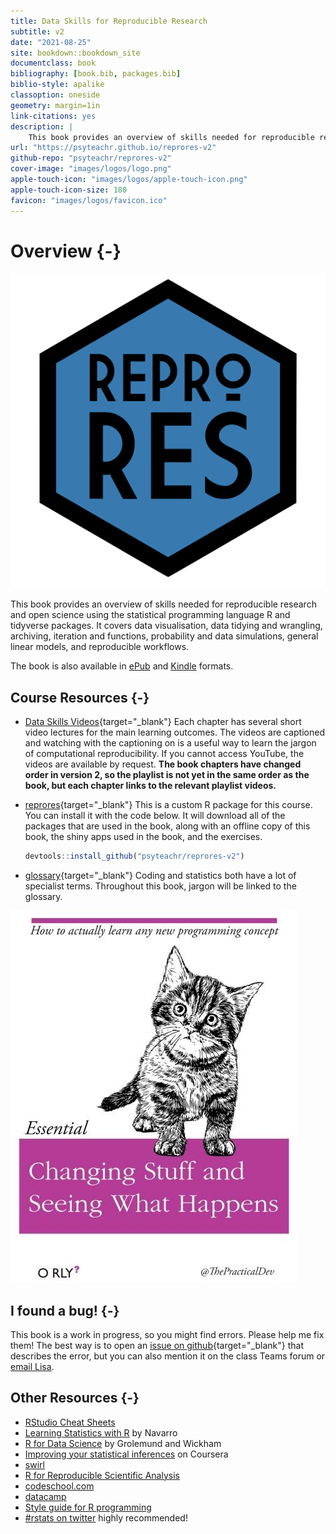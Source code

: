```yaml
--- 
title: Data Skills for Reproducible Research
subtitle: v2
date: "2021-08-25"
site: bookdown::bookdown_site
documentclass: book
bibliography: [book.bib, packages.bib]
biblio-style: apalike
classoption: oneside
geometry: margin=1in
link-citations: yes
description: |
    This book provides an overview of skills needed for reproducible research and open science using the statistical programming language R and tidyverse packages. It covers data visualisation, data tidying and wrangling, archiving, iteration and functions, probability and data simulations, general linear models, and reproducible workflows.
url: "https://psyteachr.github.io/reprores-v2"
github-repo: "psyteachr/reprores-v2"
cover-image: "images/logos/logo.png"
apple-touch-icon: "images/logos/apple-touch-icon.png"
apple-touch-icon-size: 180
favicon: "images/logos/favicon.ico"
---
```


# Overview {-}

<div class="small_right"><img src="images/logos/logo.png" alt="Hex sticker, blue, text: Repro Res" /></div>

This book provides an overview of skills needed for reproducible research and open science using the statistical programming language R and tidyverse packages. It covers data visualisation, data tidying and wrangling, archiving, iteration and functions, probability and data simulations, general linear models, and reproducible workflows.

The book is also available in [ePub](reprores-v2.epub) and [Kindle](reprores-v2.mobi) formats.

## Course Resources {-}

* [Data Skills Videos](https://www.youtube.com/playlist?list=PLA2iRWVwbpTIweEBHD2dOKjZHK1atRmXt){target="_blank"}
    Each chapter has several short video lectures for the main learning outcomes. The videos are captioned and watching with the captioning on is a useful way to learn the jargon of computational reproducibility. If you cannot access YouTube, the videos are available by request. **The book chapters have changed order in version 2, so the playlist is not yet in the same order as the book, but each chapter links to the relevant playlist videos.**

* [reprores](https://github.com/psyteachr/reprores-v2){target="_blank"}
    This is a custom R package for this course. You can install it with the code below. It will download all of the packages that are used in the book, along with an offline copy of this book, the shiny apps used in the book, and the exercises.
    
    
    ```r
    devtools::install_github("psyteachr/reprores-v2")
    ```

* [glossary](https://psyteachr.github.io/glossary){target="_blank"}
    Coding and statistics both have a lot of specialist terms. Throughout this book, jargon will be linked to the glossary.
    
<div class="right meme"><img src="images/memes/changing-stuff.jpg" 
     alt="Fake O'Reilly-style book cover, line drawing of a kitten; title: Changing Stuff and Seeing What Happens; top text: How to actually learn any new programming concept" /></a></div>

## I found a bug! {-}

This book is a work in progress, so you might find errors. Please help me fix them! The best way is to open an [issue on github](https://github.com/PsyTeachR/reprores-v2/issues){target="_blank"} that describes the error, but you can also mention it on the class Teams forum or [email Lisa](mailto:lisa.debruine@glasgow.ac.uk?subject=reprores).

## Other Resources {-}

- [RStudio Cheat Sheets](https://www.rstudio.com/resources/cheatsheets/) 
- [Learning Statistics with R](https://learningstatisticswithr-bookdown.netlify.com) by Navarro
- [R for Data Science](http://r4ds.had.co.nz) by Grolemund and Wickham
- [Improving your statistical inferences](https://www.coursera.org/learn/statistical-inferences/) on Coursera
- [swirl](http://swirlstats.com)
- [R for Reproducible Scientific Analysis](http://swcarpentry.github.io/r-novice-gapminder/)
- [codeschool.com](http://tryr.codeschool.com)
- [datacamp](https://www.datacamp.com/courses/free-introduction-to-r)
- [Style guide for R programming](http://style.tidyverse.org)
- [#rstats on twitter](https://twitter.com/search?q=%2523rstats) highly recommended!


